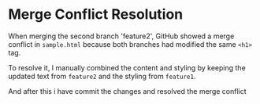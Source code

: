 # Merge Conflict Resolution
When merging the second branch 'feature2', GitHub showed a merge conflict in `sample.html` because both branches had modified the same `<h1>` tag.

To resolve it, I manually combined the content and styling by keeping the updated text from `feature2` and the styling from `feature1`.

And after this i have commit the changes and resolved the merge conflict
